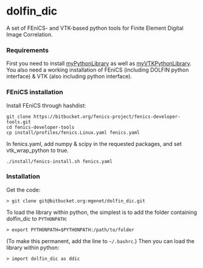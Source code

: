 # dolfin_dic
A set of FEniCS- and VTK-based python tools for Finite Element Digital Image Correlation.
### Requirements
First you need to install [myPythonLibrary](https://github.com/mgenet/myPythonLibrary) as well as [myVTKPythonLibrary](https://github.com/mgenet/myVTKPythonLibrary). You also need a working installation of FEniCS (including DOLFIN python interface) & VTK (also including python interface).
### FEniCS installation
Install FEniCS through hashdist:
```
git clone https://bitbucket.org/fenics-project/fenics-developer-tools.git
cd fenics-developer-tools
cp install/profiles/fenics.Linux.yaml fenics.yaml
```
In fenics.yaml, add numpy & scipy in the requested packages, and set vtk_wrap_python to true.
```
./install/fenics-install.sh fenics.yaml
```
### Installation
Get the code:
```
> git clone git@bitbucket.org:mgenet/dolfin_dic.git
```
To load the library within python, the simplest is to add the folder containing dolfin_dic to `PYTHONPATH`:
```
> export PYTHONPATH=$PYTHONPATH:/path/to/folder
```
(To make this permanent, add the line to `~/.bashrc`.)
Then you can load the library within python:
```
> import dolfin_dic as ddic
```
